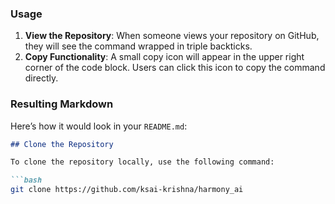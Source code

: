 
### Usage

1. **View the Repository**: When someone views your repository on GitHub, they will see the command wrapped in triple backticks.
2. **Copy Functionality**: A small copy icon will appear in the upper right corner of the code block. Users can click this icon to copy the command directly.

### Resulting Markdown

Here’s how it would look in your `README.md`:

```markdown
## Clone the Repository

To clone the repository locally, use the following command:

```bash
git clone https://github.com/ksai-krishna/harmony_ai
